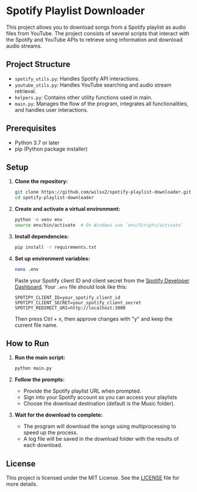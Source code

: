 # Spotify Playlist Downloader

This project allows you to download songs from a Spotify playlist as audio files from YouTube. The project consists of several scripts that interact with the Spotify and YouTube APIs to retrieve song information and download audio streams.

## Project Structure

- `spotify_utils.py`: Handles Spotify API interactions.
- `youtube_utils.py`: Handles YouTube searching and audio stream retrieval.
- `helpers.py`: Contains other utility functions used in main.
- `main.py`: Manages the flow of the program, integrates all functionalities, and handles user interactions.

## Prerequisites

- Python 3.7 or later
- pip (Python package installer)

## Setup

1. **Clone the repository:**

    ```sh
    git clone https://github.com/wilsx2/spotify-playlist-downloader.git
    cd spotify-playlist-downloader
    ```

2. **Create and activate a virtual environment:**

    ```sh
    python -m venv env
    source env/bin/activate  # On Windows use `env/Scripts/activate`
    ```

3. **Install dependencies:**

    ```sh
    pip install -r requirements.txt
    ```

4. **Set up environment variables:**
    ```sh
    nano .env
    ```
    Paste your Spotify client ID and client secret from the [Spotify Developer Dashboard](https://developer.spotify.com/dashboard). Your `.env` file should look like this:

    ```
    SPOTIPY_CLIENT_ID=your_spotify_client_id
    SPOTIPY_CLIENT_SECRET=your_spotify_client_secret
    SPOTIPY_REDIRECT_URI=http://localhost:3000
    ```
    Then press Ctrl + x, then approve changes with "y" and keep the current file name.

## How to Run

1. **Run the main script:**

    ```sh
    python main.py
    ```

2. **Follow the prompts:**

    - Provide the Spotify playlist URL when prompted.
    - Sign into your Spotify account so you can access your playlists
    - Choose the download destination (default is the Music folder).

3. **Wait for the download to complete:**

    - The program will download the songs using multiprocessing to speed up the process.
    - A log file will be saved in the download folder with the results of each download.

## License

This project is licensed under the MIT License. See the [LICENSE](LICENSE) file for more details.
